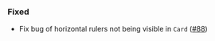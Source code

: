<!--
A new scriv changelog fragment.

Uncomment the section that is right (remove the HTML comment wrapper).
-->

<!--
### Removed

- A bullet item for the Removed category.

-->
<!--
### Added

- A bullet item for the Added category.

-->
<!--
### Changed

- A bullet item for the Changed category.

-->
<!--
### Deprecated

- A bullet item for the Deprecated category.

-->

### Fixed

- Fix bug of horizontal rulers not being visible in `Card` ([#88](https://github.com/mckinsey/vizro/pull/88))


<!--
### Security

- A bullet item for the Security category.

-->